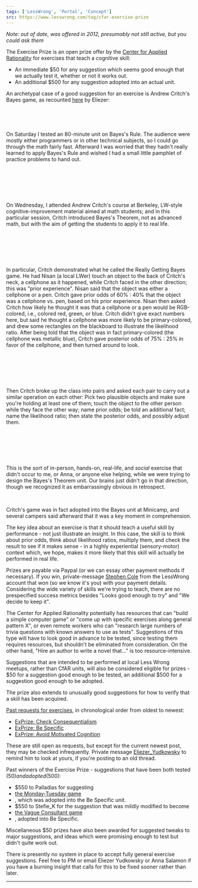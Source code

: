 ```yaml
---
tags: ['LessWrong', 'Portal', 'Concept']
src: https://www.lesswrong.com/tag/cfar-exercise-prize
---
```


*Note: out of date, was offered in 2012, presumably not still active, but you could ask them*

The Exercise Prize is an open prize offer by the [Center for Applied Rationality](https://wiki.lesswrong.com/wiki/Center_for_Applied_Rationality) for exercises that teach a cognitive skill:

- An immediate $50 for any suggestion which seems good enough that we actually test it, whether or not it works out.
- An additional $500 for any suggestion adopted into an actual unit.

An archetypal case of a good suggestion for an exercise is Andrew Critch's Bayes game, as recounted [here](http://lesswrong.com/lw/b4f/sotw_check_consequentialism/) by Eliezer:

 

 

On Saturday I tested an 80-minute unit on Bayes's Rule. The audience were mostly either programmers or in other technical subjects, so I could go through the math fairly fast. Afterward I was worried that they hadn't really learned to apply Bayes's Rule and wished I had a small little pamphlet of practice problems to hand out.

 

 

 

On Wednesday, I attended Andrew Critch's course at Berkeley, LW-style cognitive-improvement material aimed at math students; and in this particular session, Critch introduced Bayes's Theorem, not as advanced math, but with the aim of getting the students to apply it to real life.

 

 

 

In particular, Critch demonstrated what he called the Really Getting Bayes game. He had Nisan (a local LWer) touch an object to the back of Critch's neck, a cellphone as it happened, while Critch faced in the other direction; this was "prior experience". Nisan said that the object was either a cellphone or a pen. Critch gave prior odds of 60% : 40% that the object was a cellphone vs. pen, based on his prior experience. Nisan then asked Critch how likely he thought it was that a cellphone or a pen would be RGB-colored, i.e., colored red, green, or blue. Critch didn't give exact numbers here, but said he thought a cellphone was more likely to be primary-colored, and drew some rectangles on the blackboard to illustrate the likelihood ratio. After being told that the object was in fact primary-colored (the cellphone was metallic blue), Critch gave posterior odds of 75% : 25% in favor of the cellphone, and then turned around to look.

 

 

 

Then Critch broke up the class into pairs and asked each pair to carry out a similar operation on each other: Pick two plausible objects and make sure you're holding at least one of them; touch the object to the other person while they face the other way; name prior odds; be told an additional fact; name the likelihood ratio; then state the posterior odds, and possibly adjust them.

 

 

 

This is the sort of in-person, hands-on, real-life, and *social* exercise that didn't occur to me, or Anna, or anyone else helping, while we were trying to design the Bayes's Theorem unit. Our brains just didn't go in that direction, though we recognized it as embarrassingly obvious in retrospect.

 

Critch's game was in fact adopted into the Bayes unit at Minicamp, and several campers said afterward that it was a key moment in comprehension.

The key idea about an exercise is that it should teach a useful skill by performance - not just illustrate an insight. In this case, the skill is to think about prior odds, think about likelihood ratios, multiply them, and check the result to see if it makes sense - in a highly experiential (sensory-motor) context which, we hope, makes it more likely that this skill will actually be performed in real life.

Prizes are payable via Paypal (or we can essay other payment methods if necessary). If you win, private-message [Stephen Cole](http://lesswrong.com/message/compose/?to=StephenCole) from the LessWrong account that won (so we know it's you) with your payment details. Considering the wide variety of skills we're trying to teach, there are no prespecified success metrics besides "Looks good enough to try" and "We decide to keep it".

The Center for Applied Rationality potentially has resources that can "build a simple computer game" or "come up with specific exercises along general pattern X", or even remote workers who can "research large numbers of trivia questions with known answers to use as tests". Suggestions of this type will have to look good in advance to be tested, since testing them requires resources, but shouldn't be eliminated from consideration. On the other hand, "Hire an author to write a novel that..." is too resource-intensive.

Suggestions that are intended to be performed at local Less Wrong meetups, rather than CfAR units, will also be considered eligible for prizes - $50 for a suggestion good enough to be tested, an additional $500 for a suggestion good enough to be adopted.

The prize also extends to unusually good suggestions for how to verify that a skill has been acquired.

[Past requests for exercises](http://lesswrong.com/tag/exprize/), in chronological order from oldest to newest:

- [ExPrize: Check Consequentialism](http://lesswrong.com/lw/b4f/sotw_check_consequentialism/)
- [ExPrize: Be Specific](http://lesswrong.com/lw/bc3/sotw_be_specific/)
- [ExPrize: Avoid Motivated Cognition](http://lesswrong.com/lw/bnk/sotw_avoid_motivated_cognition/)

These are still open as requests, but except for the current newest post, they may be checked infrequently. Private message [Eliezer_Yudkowsky](http://lesswrong.com/message/compose/?to=Eliezer_Yudkowsky) to remind him to look at yours, if you're posting to an old thread.

Past winners of the Exercise Prize - suggestions that have been both tested ($50) and adopted ($500):

- $550 to Palladias for suggesting 
- [the Monday-Tuesday game](http://lesswrong.com/lw/bc3/sotw_be_specific/681c)
- , which was adopted into the Be Specific unit.
- $550 to Stefie_K for the suggestion that was mildly modified to become 
- [the Vague Consultant game](http://lesswrong.com/lw/bc3/sotw_be_specific/686a)
- , adopted into Be Specific.

Miscellaneous $50 prizes have also been awarded for suggested tweaks to major suggestions, and ideas which were promising enough to test but didn't quite work out.

There is presently no system in place to accept fully general exercise suggestions. Feel free to PM or email Eliezer Yudkowsky or Anna Salamon if you have a burning insight that calls for this to be fixed sooner rather than later.



---

